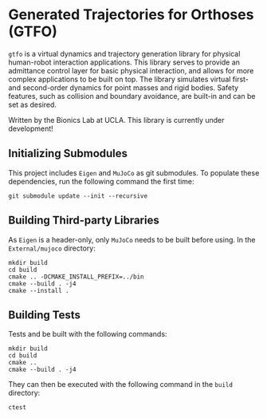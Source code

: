 # Generated Trajectories for Orthoses (GTFO)

`gtfo` is a virtual dynamics and trajectory generation library for physical human-robot interaction applications. This library serves to provide an admittance control layer for basic physical interaction, and allows for more complex applications to be built on top. The library simulates virtual first- and second-order dynamics for point masses and rigid bodies. Safety features, such as collision and boundary avoidance, are built-in and can be set as desired. 

Written by the Bionics Lab at UCLA. This library is currently under development!

## Initializing Submodules
This project includes `Eigen` and `MuJoCo` as git submodules. To populate these dependencies, run the following command the first time:
```
git submodule update --init --recursive
```

## Building Third-party Libraries
As `Eigen` is a header-only, only `MuJoCo` needs to be built before using. In the `External/mujoco` directory:
```
mkdir build
cd build
cmake .. -DCMAKE_INSTALL_PREFIX=../bin
cmake --build . -j4
cmake --install .
```

## Building Tests
Tests and be built with the following commands:
```
mkdir build
cd build
cmake ..
cmake --build . -j4
```
They can then be executed with the following command in the `build` directory:
```
ctest
```